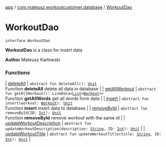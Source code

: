 [app](../../index.md) / [com.mateusz.workoutcustomer.database](../index.md) / [WorkoutDao](./index.md)

# WorkoutDao

`interface WorkoutDao`

**WorkoutDao** is a class for insert data

**Author**
Mateusz Karłowski

### Functions

| [deleteAll](delete-all.md) | `abstract fun deleteAll(): `[`Unit`](https://kotlinlang.org/api/latest/jvm/stdlib/kotlin/-unit/index.html)<br>Function **deleteAll** delete all data in database |
| [getAllWorkout](get-all-workout.md) | `abstract fun getAllWorkout(): LiveData<`[`List`](https://kotlinlang.org/api/latest/jvm/stdlib/kotlin.collections/-list/index.html)`<`[`Workout`](../-workout/index.md)`>>`<br>Function **getAllWords** get all words form data |
| [insert](insert.md) | `abstract fun insert(workout: `[`Workout`](../-workout/index.md)`): `[`Unit`](https://kotlinlang.org/api/latest/jvm/stdlib/kotlin/-unit/index.html)<br>Function **insert** insert data to database |
| [removeById](remove-by-id.md) | `abstract fun removeById(ID: `[`Int`](https://kotlinlang.org/api/latest/jvm/stdlib/kotlin/-int/index.html)`): `[`Unit`](https://kotlinlang.org/api/latest/jvm/stdlib/kotlin/-unit/index.html)<br>Function **removeById** remove workout with the same id |
| [updateWorkoutDescription](update-workout-description.md) | `abstract fun updateWorkoutDescription(description: `[`String`](https://kotlinlang.org/api/latest/jvm/stdlib/kotlin/-string/index.html)`, ID: `[`Int`](https://kotlinlang.org/api/latest/jvm/stdlib/kotlin/-int/index.html)`): `[`Unit`](https://kotlinlang.org/api/latest/jvm/stdlib/kotlin/-unit/index.html) |
| [updateWorkoutTitle](update-workout-title.md) | `abstract fun updateWorkoutTitle(title: `[`String`](https://kotlinlang.org/api/latest/jvm/stdlib/kotlin/-string/index.html)`, ID: `[`Int`](https://kotlinlang.org/api/latest/jvm/stdlib/kotlin/-int/index.html)`): `[`Unit`](https://kotlinlang.org/api/latest/jvm/stdlib/kotlin/-unit/index.html) |


